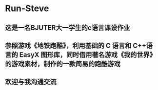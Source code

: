 # Run-Steve
## 这是一名BJUTER大一学生的c语言课设作业
## 参照游戏《地铁跑酷》，利用基础的 C 语言和 C++语言的 EasyX 图形库，同时借用著名游戏《我的世界》的游戏素材，制作的一款简易的跑酷游戏
## 欢迎与我沟通交流

